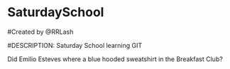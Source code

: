 SaturdaySchool
==============

#Created by @RRLash

#DESCRIPTION:  Saturday School learning GIT

Did Emilio Esteves where a blue hooded sweatshirt in the Breakfast Club?
